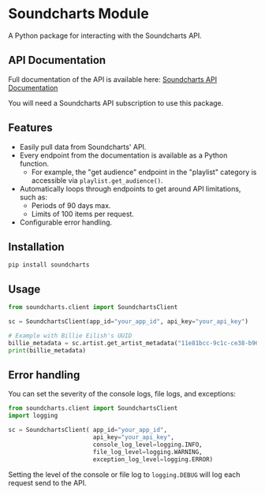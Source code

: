 # Soundcharts Module

A Python package for interacting with the Soundcharts API.

## API Documentation

Full documentation of the API is available here: [Soundcharts API Documentation](https://doc.api.soundcharts.com/api/v2/doc)

You will need a Soundcharts API subscription to use this package.

## Features

- Easily pull data from Soundcharts' API.
- Every endpoint from the documentation is available as a Python function.
  - For example, the "get audience" endpoint in the "playlist" category is accessible via `playlist.get_audience()`.
- Automatically loops through endpoints to get around API limitations, such as:
  - Periods of 90 days max.
  - Limits of 100 items per request.
- Configurable error handling.

## Installation

`pip install soundcharts`

## Usage

```python
from soundcharts.client import SoundchartsClient

sc = SoundchartsClient(app_id="your_app_id", api_key="your_api_key")

# Example with Billie Eilish's UUID
billie_metadata = sc.artist.get_artist_metadata("11e81bcc-9c1c-ce38-b96b-a0369fe50396")
print(billie_metadata)
```

## Error handling

You can set the severity of the console logs, file logs, and exceptions:

```python
from soundcharts.client import SoundchartsClient
import logging

sc = SoundchartsClient( app_id="your_app_id",
                        api_key="your_api_key",
                        console_log_level=logging.INFO,
                        file_log_level=logging.WARNING,
                        exception_log_level=logging.ERROR)
```

Setting the level of the console or file log to `logging.DEBUG` will log each request send to the API.
